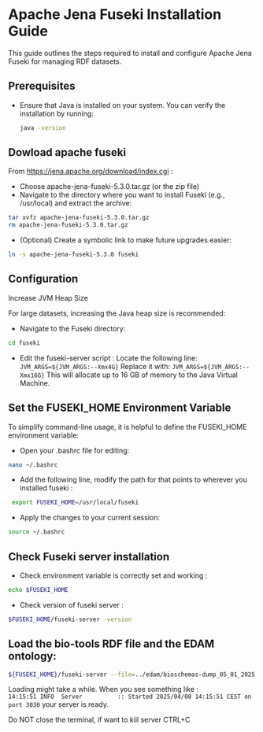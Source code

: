 # Apache Jena Fuseki Installation Guide

This guide outlines the steps required to install and configure Apache Jena Fuseki for managing RDF datasets.

## Prerequisites

- Ensure that Java is installed on your system. You can verify the installation by running:

  ```bash
  java -version
  ```
  
## Dowload apache fuseki 

From https://jena.apache.org/download/index.cgi :
- Choose apache-jena-fuseki-5.3.0.tar.gz (or the zip file)
- Navigate to the directory where you want to install Fuseki (e.g., /usr/local) and extract the archive:
```bash
tar xvfz apache-jena-fuseki-5.3.0.tar.gz
rm apache-jena-fuseki-5.3.0.tar.gz
```
- (Optional) Create a symbolic link to make future upgrades easier: 
```bash
ln -s apache-jena-fuseki-5.3.0 fuseki
```
## Configuration
Increase JVM Heap Size

For large datasets, increasing the Java heap size is recommended:
- Navigate to the Fuseki directory:
```bash
cd fuseki
```
- Edit the fuseki-server script : 
Locate the following line: `JVM_ARGS=${JVM_ARGS:--Xmx4G}`
Replace it with: `JVM_ARGS=${JVM_ARGS:--Xmx16G}`
This will allocate up to 16 GB of memory to the Java Virtual Machine.

## Set the FUSEKI_HOME Environment Variable

To simplify command-line usage, it is helpful to define the FUSEKI_HOME environment variable:

- Open your .bashrc file for editing:
```bash
nano ~/.bashrc
```
- Add the following line, modify the path for that points to wherever you installed fuseki :
```bash
 export FUSEKI_HOME=/usr/local/fuseki
 ```
- Apply the changes to your current session:
```bash
source ~/.bashrc
```

## Check Fuseki server installation 

- Check environment variable is correctly set and working : 
```bash
echo $FUSEKI_HOME
```
- Check version of fuseki server : 
```bash
$FUSEKI_HOME/fuseki-server -version
```

## Load the bio-tools RDF file and the EDAM ontology:
```bash
${FUSEKI_HOME}/fuseki-server --file=../edam/bioschemas-dump_05_01_2025.ttl --file=../edam/EDAM_1.25.owl  /biotoolsEdam
```
Loading might take a while. When you see something like :  
`14:15:51 INFO  Server          :: Started 2025/04/08 14:15:51 CEST on port 3030`  your server is ready.

Do NOT close the terminal, if want to kiil server CTRL+C
